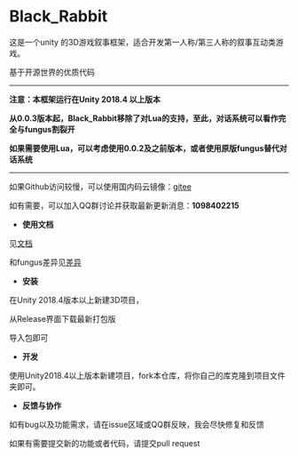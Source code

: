 # Black_Rabbit
这是一个unity 的3D游戏叙事框架，适合开发第一人称/第三人称的叙事互动类游戏。

基于开源世界的优质代码

---

**注意：本框架运行在Unity 2018.4 以上版本**

**从0.0.3版本起，Black_Rabbit移除了对Lua的支持，至此，对话系统可以看作完全与fungus割裂开**

**如果需要使用Lua，可以考虑使用0.0.2及之前版本，或者使用原版fungus替代对话系统**

---

如果Github访问较慢，可以使用国内码云镜像：[gitee](https://gitee.com/fungus-light/Black_Rabbit)

如有需要，可以加入QQ群讨论并获取最新更新消息：**1098402215**

- **使用文档**

见[文档](./Docs/doc.md)

和fungus差异见[差异](./Docs/differ.md)

- **安装**

在Unity 2018.4版本以上新建3D项目，

从Release界面下载最新打包版

导入包即可

- **开发**

使用Unity2018.4以上版本新建项目，fork本仓库，将你自己的库克隆到项目文件夹即可。

- **反馈与协作**

如有bug以及功能需求，请在issue区域或QQ群反映，我会尽快修复和反馈

如果有需要提交新的功能或者代码，请提交pull request